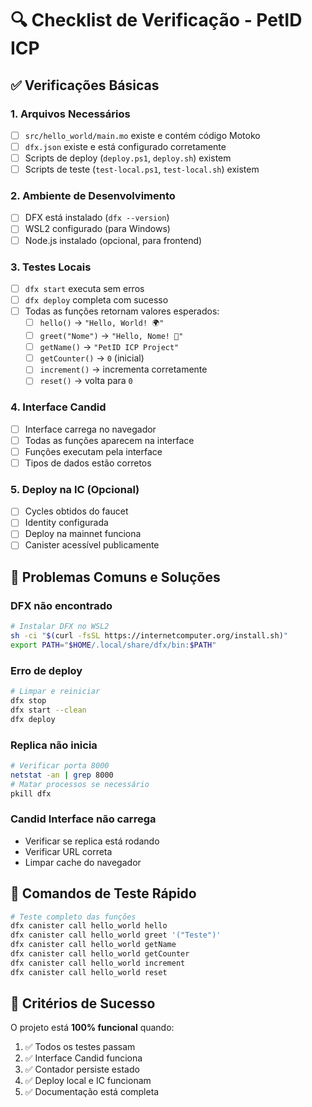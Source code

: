 # 🔍 Checklist de Verificação - PetID ICP

## ✅ Verificações Básicas

### 1. Arquivos Necessários
- [ ] `src/hello_world/main.mo` existe e contém código Motoko
- [ ] `dfx.json` existe e está configurado corretamente
- [ ] Scripts de deploy (`deploy.ps1`, `deploy.sh`) existem
- [ ] Scripts de teste (`test-local.ps1`, `test-local.sh`) existem

### 2. Ambiente de Desenvolvimento
- [ ] DFX está instalado (`dfx --version`)
- [ ] WSL2 configurado (para Windows)
- [ ] Node.js instalado (opcional, para frontend)

### 3. Testes Locais
- [ ] `dfx start` executa sem erros
- [ ] `dfx deploy` completa com sucesso
- [ ] Todas as funções retornam valores esperados:
  - [ ] `hello()` → `"Hello, World! 🌍"`
  - [ ] `greet("Nome")` → `"Hello, Nome! 👋"`
  - [ ] `getName()` → `"PetID ICP Project"`
  - [ ] `getCounter()` → `0` (inicial)
  - [ ] `increment()` → incrementa corretamente
  - [ ] `reset()` → volta para `0`

### 4. Interface Candid
- [ ] Interface carrega no navegador
- [ ] Todas as funções aparecem na interface
- [ ] Funções executam pela interface
- [ ] Tipos de dados estão corretos

### 5. Deploy na IC (Opcional)
- [ ] Cycles obtidos do faucet
- [ ] Identity configurada
- [ ] Deploy na mainnet funciona
- [ ] Canister acessível publicamente

## 🚨 Problemas Comuns e Soluções

### DFX não encontrado
```bash
# Instalar DFX no WSL2
sh -ci "$(curl -fsSL https://internetcomputer.org/install.sh)"
export PATH="$HOME/.local/share/dfx/bin:$PATH"
```

### Erro de deploy
```bash
# Limpar e reiniciar
dfx stop
dfx start --clean
dfx deploy
```

### Replica não inicia
```bash
# Verificar porta 8000
netstat -an | grep 8000
# Matar processos se necessário
pkill dfx
```

### Candid Interface não carrega
- Verificar se replica está rodando
- Verificar URL correta
- Limpar cache do navegador

## 📝 Comandos de Teste Rápido

```bash
# Teste completo das funções
dfx canister call hello_world hello
dfx canister call hello_world greet '("Teste")'
dfx canister call hello_world getName
dfx canister call hello_world getCounter
dfx canister call hello_world increment
dfx canister call hello_world reset
```

## 🎯 Critérios de Sucesso

O projeto está **100% funcional** quando:
1. ✅ Todos os testes passam
2. ✅ Interface Candid funciona
3. ✅ Contador persiste estado
4. ✅ Deploy local e IC funcionam
5. ✅ Documentação está completa
